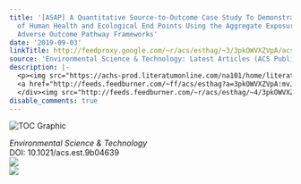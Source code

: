 ```yaml
---
title: '[ASAP] A Quantitative Source-to-Outcome Case Study To Demonstrate the Integration
  of Human Health and Ecological End Points Using the Aggregate Exposure Pathway and
  Adverse Outcome Pathway Frameworks'
date: '2019-09-03'
linkTitle: http://feedproxy.google.com/~r/acs/esthag/~3/3pkOWVXZVpA/acs.est.9b04639
source: 'Environmental Science & Technology: Latest Articles (ACS Publications)'
description: |-
  <p><img src="https://achs-prod.literatumonline.com/na101/home/literatum/publisher/achs/journals/content/esthag/0/esthag.ahead-of-print/acs.est.9b04639/20190830/images/medium/es9b04639_0004.gif" alt="TOC Graphic"/></p><div><cite>Environmental Science & Technology</cite></div><div>DOI: 10.1021/acs.est.9b04639</div><div class="feedflare">
  <a href="http://feeds.feedburner.com/~ff/acs/esthag?a=3pkOWVXZVpA:mvJh6-eCky4:yIl2AUoC8zA"><img src="http://feeds.feedburner.com/~ff/acs/esthag?d=yIl2AUoC8zA" border="0"></img></a>
  </div><img src="http://feeds.feedburner.com/~r/acs/esthag/~4/3pkOWVXZVpA" ...
disable_comments: true
---
```

<p><img src="https://achs-prod.literatumonline.com/na101/home/literatum/publisher/achs/journals/content/esthag/0/esthag.ahead-of-print/acs.est.9b04639/20190830/images/medium/es9b04639_0004.gif" alt="TOC Graphic"/></p><div><cite>Environmental Science & Technology</cite></div><div>DOI: 10.1021/acs.est.9b04639</div><div class="feedflare">
<a href="http://feeds.feedburner.com/~ff/acs/esthag?a=3pkOWVXZVpA:mvJh6-eCky4:yIl2AUoC8zA"><img src="http://feeds.feedburner.com/~ff/acs/esthag?d=yIl2AUoC8zA" border="0"></img></a>
</div><img src="http://feeds.feedburner.com/~r/acs/esthag/~4/3pkOWVXZVpA" ...